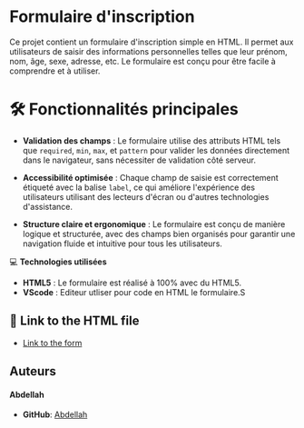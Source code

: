 # Formulaire d'inscription

Ce projet contient un formulaire d'inscription simple en HTML. Il permet aux utilisateurs de saisir des informations personnelles telles que leur prénom, nom, âge, sexe, adresse, etc. Le formulaire est conçu pour être facile à comprendre et à utiliser.

# 🛠️ **Fonctionnalités principales**

- **Validation des champs** : Le formulaire utilise des attributs HTML tels que `required`, `min`, `max`, et `pattern` pour valider les données directement dans le navigateur, sans nécessiter de validation côté serveur.
  
- **Accessibilité optimisée** : Chaque champ de saisie est correctement étiqueté avec la balise `label`, ce qui améliore l'expérience des utilisateurs utilisant des lecteurs d'écran ou d'autres technologies d'assistance.

- **Structure claire et ergonomique** : Le formulaire est conçu de manière logique et structurée, avec des champs bien organisés pour garantir une navigation fluide et intuitive pour tous les utilisateurs.

 💻 **Technologies utilisées**

- **HTML5** : Le formulaire est réalisé à 100% avec du HTML5.
- **VScode** : Editeur utliser pour code en HTML le formulaire.S

## 🚀 Link to the HTML file

- [Link to the form](index.html)

## Auteurs

#### Abdellah

- **GitHub**: [Abdellah](https://github.com/abdellah59)
